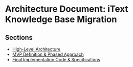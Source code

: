 # Architecture Document: iText Knowledge Base Migration

## Sections

- [High-Level Architecture](./high-level-architecture.md)
- [MVP Definition & Phased Approach](./mvp-definition-phased-approach.md)
- [Final Implementation Code & Specifications](./final-implementation-code-specifications.md)